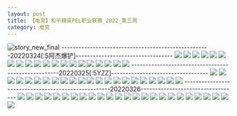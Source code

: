 ```yaml
---
layout: post
title: 【电竞】和平精英PEL职业联赛_2022_第三周
category: 电竞
---
```

![story_new_final](http://r8s97vm6g.hd-bkt.clouddn.com/img/story_new_final_0322.png)
----------------------------------------------------20220324[:5阿杰爆铲]----------------------------------
![](http://r8s97vm6g.hd-bkt.clouddn.com/img/pel-220324-1.png)
![](http://r8s97vm6g.hd-bkt.clouddn.com/img/pel-220324-3.png)
![](http://r8s97vm6g.hd-bkt.clouddn.com/img/pel-220324-new-1.png)
![](http://r8s97vm6g.hd-bkt.clouddn.com/img/pel-220324-new-2.png)
![](http://r8s97vm6g.hd-bkt.clouddn.com/img/pel-220324-new-3.png)
![](http://r8s97vm6g.hd-bkt.clouddn.com/img/pel-220324-new-4.png)
![](http://r8s97vm6g.hd-bkt.clouddn.com/img/pel-220324-new-5.png)
![](http://r8s97vm6g.hd-bkt.clouddn.com/img/pel-220324-new-6.png)
![](http://r8s97vm6g.hd-bkt.clouddn.com/img/pel-220324-new-7.png)
![](http://r8s97vm6g.hd-bkt.clouddn.com/img/pel-220324-new-8.png)
![](http://r8s97vm6g.hd-bkt.clouddn.com/img/pel-220324-new-9.png)
![](http://r8s97vm6g.hd-bkt.clouddn.com/img/pel-220324-new-10.png)
![](http://r8s97vm6g.hd-bkt.clouddn.com/img/pel-220324-new-11.png)
![](http://r8s97vm6g.hd-bkt.clouddn.com/img/pel-220324-new-12.png)
![](http://r8s97vm6g.hd-bkt.clouddn.com/img/pel-220324-new-13.png)
![](http://r8s97vm6g.hd-bkt.clouddn.com/img/pel-220324-new-14.png)
![](http://r8s97vm6g.hd-bkt.clouddn.com/img/pel-220324-new-15.png)
![](http://r8s97vm6g.hd-bkt.clouddn.com/img/pel-220324-new-16.png)
![](http://r8s97vm6g.hd-bkt.clouddn.com/img/pel-220324-new-17.png)
![](http://r8s97vm6g.hd-bkt.clouddn.com/img/pel-220324-new-18.png)
----------------------------------------------------20220325[:5YZZ]----------------------------------
![](http://r8s97vm6g.hd-bkt.clouddn.com/img/pel-220325-1.png)
![](http://r8s97vm6g.hd-bkt.clouddn.com/img/pel-220325-2.png)
![](http://r8s97vm6g.hd-bkt.clouddn.com/img/pel-220325-3.png)
![](http://r8s97vm6g.hd-bkt.clouddn.com/img/pel-220325-4.png)
![](http://r8s97vm6g.hd-bkt.clouddn.com/img/pel-220325-5.png)
![](http://r8s97vm6g.hd-bkt.clouddn.com/img/pel-220325-6.png)
![](http://r8s97vm6g.hd-bkt.clouddn.com/img/pel-220325-7.png)
![](http://r8s97vm6g.hd-bkt.clouddn.com/img/pel-220325-8.png)
![](http://r8s97vm6g.hd-bkt.clouddn.com/img/pel-220325-9.png)
![](http://r8s97vm6g.hd-bkt.clouddn.com/img/pel-220325-10.png)
![](http://r8s97vm6g.hd-bkt.clouddn.com/img/pel-220325-11.png)
![](http://r8s97vm6g.hd-bkt.clouddn.com/img/pel-220325-12.png)
![](http://r8s97vm6g.hd-bkt.clouddn.com/img/pel-220325-13.png)
![](http://r8s97vm6g.hd-bkt.clouddn.com/img/pel-220325-14.png)
![](http://r8s97vm6g.hd-bkt.clouddn.com/img/pel-220325-15.png)
![](http://r8s97vm6g.hd-bkt.clouddn.com/img/pel-220325-16.png)
![](http://r8s97vm6g.hd-bkt.clouddn.com/img/pel-220325-17.png)
![](http://r8s97vm6g.hd-bkt.clouddn.com/img/pel-220325-18.png)
![](http://r8s97vm6g.hd-bkt.clouddn.com/img/pel-220325-19.png)
![](http://r8s97vm6g.hd-bkt.clouddn.com/img/pel-220325-20.png)
![](http://r8s97vm6g.hd-bkt.clouddn.com/img/pel-220325-21.png)
![](http://r8s97vm6g.hd-bkt.clouddn.com/img/pel-220325-22.png)
----------------------------------------------------20220326----------------------------------
![](http://r8s97vm6g.hd-bkt.clouddn.com/img/pel-220326-1.png)
![](http://r8s97vm6g.hd-bkt.clouddn.com/img/pel-220326-2.png)
![](http://r8s97vm6g.hd-bkt.clouddn.com/img/pel-220326-3.png)
![](http://r8s97vm6g.hd-bkt.clouddn.com/img/pel-220326-4.png)
![](http://r8s97vm6g.hd-bkt.clouddn.com/img/pel-220326-5.png)
![](http://r8s97vm6g.hd-bkt.clouddn.com/img/pel-220326-6.png)
![](http://r8s97vm6g.hd-bkt.clouddn.com/img/pel-220326-7.png)
![](http://r8s97vm6g.hd-bkt.clouddn.com/img/pel-220326-8.png)
![](http://r8s97vm6g.hd-bkt.clouddn.com/img/pel-220326-9.png)
![](http://r8s97vm6g.hd-bkt.clouddn.com/img/pel-220326-10.png)
![](http://r8s97vm6g.hd-bkt.clouddn.com/img/pel-220326-11.png)
![](http://r8s97vm6g.hd-bkt.clouddn.com/img/pel-220326-12.png)
![](http://r8s97vm6g.hd-bkt.clouddn.com/img/pel-220326-13.png)
![](http://r8s97vm6g.hd-bkt.clouddn.com/img/pel-220326-14.png)
![](http://r8s97vm6g.hd-bkt.clouddn.com/img/pel-220326-15.png)
![](http://r8s97vm6g.hd-bkt.clouddn.com/img/pel-220326-16.png)
![](http://r8s97vm6g.hd-bkt.clouddn.com/img/pel-220326-17.png)
![](http://r8s97vm6g.hd-bkt.clouddn.com/img/pel-220326-18.png)
![](http://r8s97vm6g.hd-bkt.clouddn.com/img/pel-220326-19.png)
![](http://r8s97vm6g.hd-bkt.clouddn.com/img/pel-220326-20.png)
![](http://r8s97vm6g.hd-bkt.clouddn.com/img/pel-220326-21.png)
![](http://r8s97vm6g.hd-bkt.clouddn.com/img/pel-220326-22.png)
![](http://r8s97vm6g.hd-bkt.clouddn.com/img/pel-220326-23.png)
![](http://r8s97vm6g.hd-bkt.clouddn.com/img/pel-220326-24.png)
![](http://r8s97vm6g.hd-bkt.clouddn.com/img/pel-220326-25.png)